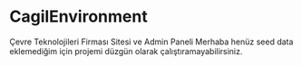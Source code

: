 # CagilEnvironment
Çevre Teknolojileri Firması Sitesi ve Admin Paneli
Merhaba henüz seed data eklemediğim için projemi düzgün olarak çalıştıramayabilirsiniz.
